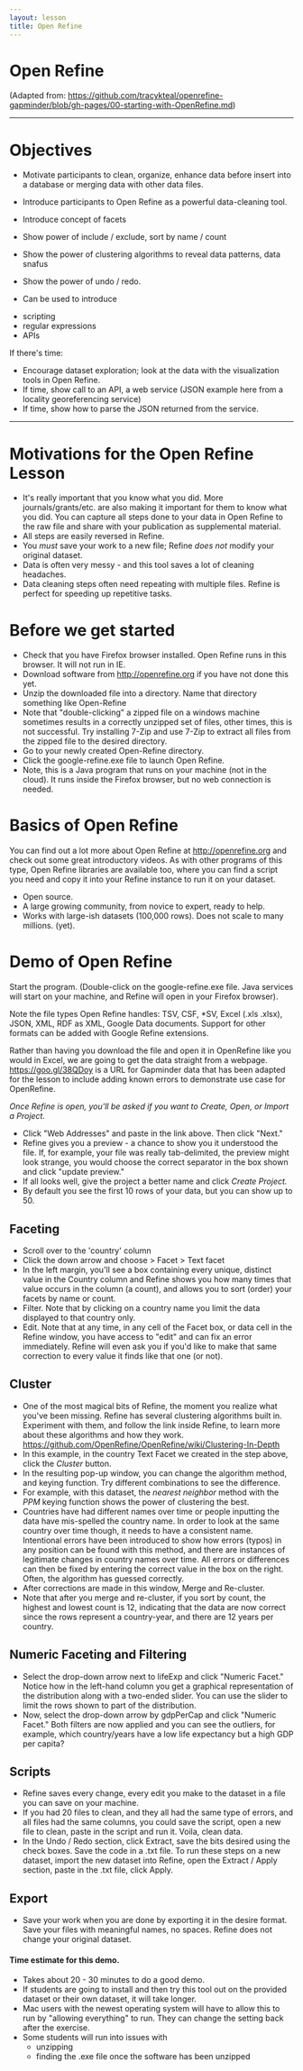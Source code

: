 ```yaml
---
layout: lesson
title: Open Refine
---
```

# Open Refine
(Adapted from: https://github.com/tracykteal/openrefine-gapminder/blob/gh-pages/00-starting-with-OpenRefine.md)

--------------------------------------------------

# Objectives

* Motivate participants to clean, organize, enhance data before insert into a database or merging data with other data files.
* Introduce participants to Open Refine as a powerful data-cleaning tool.

* Introduce concept of facets
* Show power of include / exclude, sort by name / count
* Show the power of clustering algorithms to reveal data patterns, data snafus
* Show the power of undo / redo.
* Can be used to introduce
 - scripting
 - regular expressions
 - APIs

If there's time: 
* Encourage dataset exploration; look at the data with the visualization tools in Open Refine.
* If time, show call to an API, a web service (JSON example here from a locality georeferencing service)
* If time, show how to parse the JSON returned from the service.

----------------------------------------------------

# Motivations for the Open Refine Lesson

* It's really important that you know what you did. More journals/grants/etc. are also making it important for them to know what you did. You can capture all steps done to your data in Open Refine to the raw file and share with your publication as supplemental material.
* All steps are easily reversed in Refine.
* You _must_ save your work to a new file; Refine _does not_ modify your original dataset.
* Data is often very messy - and this tool saves a lot of cleaning headaches.
* Data cleaning steps often need repeating with multiple files. Refine is perfect for speeding up repetitive tasks.

# Before we get started

* Check that you have Firefox browser installed. Open Refine runs in this browser. It will not run in IE.
* Download software from http://openrefine.org if you have not done this yet.
* Unzip the downloaded file into a directory. Name that directory something like Open-Refine
* Note that "double-clicking" a zipped file on a windows machine sometimes results in a correctly unzipped set of files, other times, this is not successful. Try installing 7-Zip and use 7-Zip to extract all files from the zipped file to the desired directory.
* Go to your newly created Open-Refine directory.
* Click the google-refine.exe file to launch Open Refine.
* Note, this is a Java program that runs on your machine (not in the cloud). It runs inside the Firefox browser, but no web connection is needed.

# Basics of Open Refine

You can find out a lot more about Open Refine at http://openrefine.org and check out some great introductory videos. As with other programs of this type, Open Refine libraries are available too, where you can find a script you need and copy it into your Refine instance to run it on your dataset.

* Open source.
* A large growing community, from novice to expert, ready to help.
* Works with large-ish datasets (100,000 rows). Does not scale to many millions. (yet).

# Demo of Open Refine

Start the program. (Double-click on the google-refine.exe file. Java services will start on your machine, and Refine will open in your Firefox browser).

Note the file types Open Refine handles: TSV, CSF, *SV, Excel (.xls .xlsx), JSON, XML, RDF as XML, Google Data documents. Support for other formats can be added with Google Refine extensions.

Rather than having you download the file and open it in OpenRefine like you would in Excel, we are going to get the data straight from a webpage. https://goo.gl/38QDoy is a URL for  Gapminder data that has been adapted for the lesson to include adding known errors to demonstrate use case for OpenRefine.

_Once Refine is open, you'll be asked if you want to Create, Open, or Import a Project._

* Click "Web Addresses" and paste in the link above. Then click "Next."
* Refine gives you a preview - a chance to show you it understood the file. If, for example, your file was really tab-delimited, the preview might look strange, you would choose the correct separator in the box shown and click "update preview."
* If all looks well, give the project a better name and click _Create Project._
* By default you see the first 10 rows of your data, but you can show up to 50.

## Faceting

* Scroll over to the 'country' column
* Click the down arrow and choose > Facet > Text facet
* In the left margin, you'll see a box containing every unique, distinct value in the Country column and Refine shows you how many times that value occurs in the column (a count), and allows you to sort (order) your facets by name or count.
* Filter. Note that by clicking on a country name you limit the data displayed to that country only.
* Edit. Note that at any time, in any cell of the Facet box, or data cell in the Refine window, you have access to "edit" and can fix an error immediately. Refine will even ask you if you'd like to make that same correction to every value it finds like that one (or not).

## Cluster

* One of the most magical bits of Refine, the moment you realize what you've been missing. Refine has several clustering algorithms built in. Experiment with them, and follow the link inside Refine, to learn more about these algorithms and how they work. https://github.com/OpenRefine/OpenRefine/wiki/Clustering-In-Depth
* In this example, in the country Text Facet we created in the step above, click the _Cluster_ button.
* In the resulting pop-up window, you can change the algorithm method, and keying function. Try different combinations to see the difference.
* For example, with this dataset, the _nearest neighbor_ method with the _PPM_ keying function shows the power of clustering the best.
* Countries have had different names over time or people inputting the data have mis-spelled the country name. In order to look at the same country over time though, it needs to have a consistent name. Intentional errors have been introduced to show how errors (typos) in any position can be found with this method, and there are instances of legitimate changes in country names over time. All errors or differences can then be fixed by entering the correct value in the box on the right. Often, the algorithm has guessed correctly.
* After corrections are made in this window, Merge and Re-cluster.
* Note that after you merge and re-cluster, if you sort by count, the highest and lowest count is 12, indicating that the data are now correct since the rows represent a country-year, and there are 12 years per country.

## Numeric Faceting and Filtering

* Select the drop-down arrow next to lifeExp and click "Numeric Facet." Notice how in the left-hand column you get a graphical representation of the distribution along with a two-ended slider. You can use the slider to limit the rows shown to part of the distribution.
* Now, select the drop-down arrow by gdpPerCap and click "Numeric Facet." Both filters are now applied and you can see the outliers, for example, which country/years have a low life expectancy but a high GDP per capita? 


## Scripts

* Refine saves every change, every edit you make to the dataset in a file you can save on your machine.
* If you had 20 files to clean, and they all had the same type of errors, and all files had the same columns, you could save the script, open a new file to clean, paste in the script and run it. Voila, clean data.
* In the Undo / Redo section, click Extract, save the bits desired using the check boxes. Save the code in a .txt file. To run these steps on a new dataset, import the new dataset into Refine, open the Extract / Apply section, paste in the .txt file, click Apply.

## Export

* Save your work when you are done by exporting it in the desire format. Save your files with meaningful names, no spaces. Refine does not change your original dataset.

#### Time estimate for this demo.
* Takes about 20 - 30 minutes to do a good demo.
* If students are going to install and then try this tool out on the provided dataset or their own dataset, it will take longer.
* Mac users with the newest operating system will have to allow this to run by "allowing everything" to run. They can change the setting back after the exercise.
* Some students will run into issues with
  - unzipping
  - finding the .exe file once the software has been unzipped

